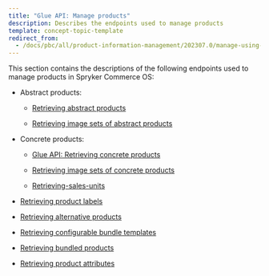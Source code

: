 ```yaml
---
title: "Glue API: Manage products"
description: Describes the endpoints used to manage products
template: concept-topic-template
redirect_from:
  - /docs/pbc/all/product-information-management/202307.0/manage-using-glue-api/glue-api-manage-products.html
---
```


This section contains the descriptions of the following endpoints used to manage products in Spryker Commerce OS:  
* Abstract products:

  * [Retrieving abstract products](/docs/pbc/all/product-information-management/{{page.version}}/base-shop/manage-using-glue-api/abstract-products/glue-api-retrieve-abstract-products.html)

  * [Retrieving image sets of abstract products](/docs/pbc/all/product-information-management/{{page.version}}/base-shop/manage-using-glue-api/abstract-products/glue-api-retrieve-image-sets-of-abstract-products.html)

* Concrete products:

  * [Glue API: Retrieving concrete products](/docs/pbc/all/product-information-management/{{page.version}}/base-shop/manage-using-glue-api/concrete-products/glue-api-retrieve-concrete-products.html)

  * [Retrieving image sets of concrete products](/docs/scos/dev/glue-api-guides/{{page.version}}/managing-products/concrete-products/retrieving-image-sets-of-concrete-products.html)

  * [Retrieving-sales-units](/docs/scos/dev/glue-api-guides/{{page.version}}/managing-products/concrete-products/retrieving-sales-units.html)


* [Retrieving product labels](/docs/pbc/all/product-information-management/{{page.version}}/base-shop/manage-using-glue-api/glue-api-retrieve-product-labels.html)

* [Retrieving alternative products](/docs/pbc/all/product-information-management/{{page.version}}/base-shop/manage-using-glue-api/glue-api-retrieve-alternative-products.html)
* [Retrieving configurable bundle templates](/docs/pbc/all/product-information-management/{{page.version}}/base-shop/manage-using-glue-api/glue-api-retrieve-configurable-bundle-templates.html)
* [Retrieving bundled products](/docs/scos/dev/glue-api-guides/{{page.version}}/managing-products/retrieving-bundled-products.html)
* [Retrieving product attributes](/docs/scos/dev/glue-api-guides/{{page.version}}/managing-products/retrieving-product-attributes.html)
